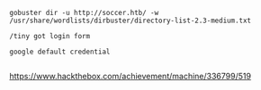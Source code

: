  ```
 gobuster dir -u http://soccer.htb/ -w /usr/share/wordlists/dirbuster/directory-list-2.3-medium.txt
 
 /tiny got login form
 
 google default credential
 
 
 ```
 https://www.hackthebox.com/achievement/machine/336799/519

